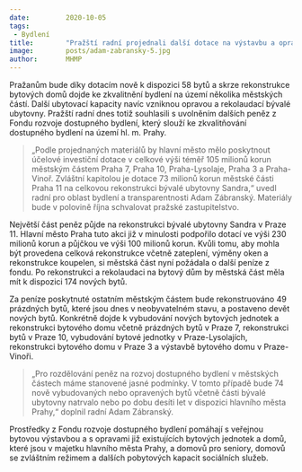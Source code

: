 ```yaml
---
date:         2020-10-05
tags:         
 - Bydlení
title:        "Pražští radní projednali další dotace na výstavbu a opravy bytů v městských částech"
image: 	      posts/adam-zabransky-5.jpg
author:       MHMP
---
```


Pražanům bude díky dotacím nově k dispozici 58 bytů a skrze rekonstrukce bytových domů dojde ke zkvalitnění bydlení na území několika městských částí. Další ubytovací kapacity navíc vzniknou opravou a rekolaudací bývalé ubytovny. Pražští radní dnes totiž souhlasili s uvolněním dalších peněz z Fondu rozvoje dostupného bydlení, který slouží ke zkvalitňování dostupného bydlení na území hl. m. Prahy. 

> „Podle projednaných materiálů by hlavní město mělo poskytnout  účelové investiční dotace v celkové výši téměř 105 milionů korun městským částem Praha 7, Praha 10, Praha-Lysolaje, Praha 3 a Praha-Vinoř. Zvláštní kapitolou je dotace 73 milionů korun městské části Praha 11 na celkovou rekonstrukci bývalé ubytovny Sandra,“ uvedl radní pro oblast bydlení a transparentnosti Adam Zábranský. Materiály bude v polovině října schvalovat pražské zastupitelstvo.

Největší část peněz půjde na rekonstrukci bývalé ubytovny Sandra v Praze 11. Hlavní město Praha tuto akci již v minulosti podpořilo dotací ve výši 230 milionů korun a půjčkou ve výši 100 milionů korun. Kvůli tomu, aby mohla být provedena celková rekonstrukce včetně zateplení, výměny oken a rekonstrukce koupelen, si městská část nyní požádala o další peníze z fondu. Po rekonstrukci a rekolaudaci na bytový dům by městská část měla mít k dispozici 174 nových bytů.

Za peníze poskytnuté ostatním městským částem bude rekonstruováno 49 prázdných bytů, které jsou dnes v neobyvatelném stavu, a postaveno devět nových bytů. Konkrétně dojde k vybudování nových bytových jednotek a rekonstrukci bytového domu včetně prázdných bytů v Praze 7, rekonstrukci bytů v Praze 10, vybudování bytové jednotky v Praze-Lysolajích, rekonstrukci bytového domu v Praze 3 a výstavbě bytového domu v Praze-Vinoři.

> „Pro rozdělování peněz na rozvoj dostupného bydlení v městských částech máme stanovené jasné podmínky. V tomto případě bude 74 nově vybudovaných nebo opravených bytů včetně části bývalé ubytovny natrvalo nebo po dobu desíti let v dispozici hlavního města Prahy,“ doplnil radní Adam Zábranský. 

Prostředky z Fondu rozvoje dostupného bydlení pomáhají s veřejnou bytovou výstavbou a s opravami již existujících bytových jednotek a domů, které jsou v majetku hlavního města Prahy, a domovů pro seniory, domovů se zvláštním režimem a dalších pobytových kapacit sociálních služeb. 
